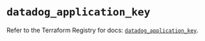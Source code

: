 # `datadog_application_key`

Refer to the Terraform Registry for docs: [`datadog_application_key`](https://registry.terraform.io/providers/datadog/datadog/3.37.0/docs/resources/application_key).
